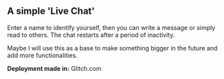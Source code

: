 ## A simple 'Live Chat'

Enter a name to identify yourself, then you can write a message or simply read to others. The chat restarts after a period of inactivity.

Maybe I will use this as a base to make something bigger in the future and add more functionalities.

**Deployment made in:** Glitch.com
